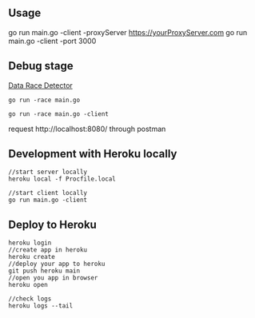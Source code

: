 ## Usage
go run main.go -client -proxyServer https://yourProxyServer.com
go run main.go -client -port 3000


## Debug stage

[Data Race Detector](https://go.dev/doc/articles/race_detector)
```
go run -race main.go

go run -race main.go -client
```
request http://localhost:8080/ through postman

## Development with Heroku locally
```
//start server locally
heroku local -f Procfile.local

//start client locally
go run main.go -client
```

## Deploy to Heroku

```
heroku login
//create app in heroku
heroku create
//deploy your app to heroku
git push heroku main
//open you app in browser
heroku open

//check logs
heroku logs --tail
```